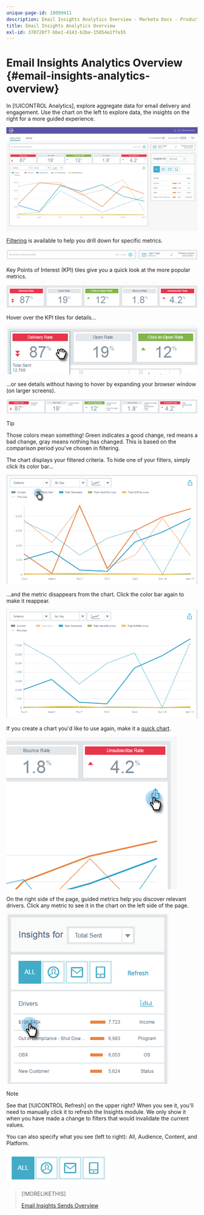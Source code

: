 ```yaml
---
unique-page-id: 10099411
description: Email Insights Analytics Overview - Marketo Docs - Product Documentation
title: Email Insights Analytics Overview
exl-id: 370720f7-bbe1-4143-b2be-15854e1ffe55
---
```

# Email Insights Analytics Overview {#email-insights-analytics-overview}

In [!UICONTROL Analytics], explore aggregate data for email delivery and engagement. Use the chart on the left to explore data, the insights on the right for a more guided experience.

![](assets/emailanalytics-1.jpg)

[Filtering](/help/marketo/product-docs/reporting/email-insights/filtering-in-email-insights.md) is available to help you drill down for specific metrics.

![](assets/filter-field.png)

Key Points of Interest (KPI) tiles give you a quick look at the more popular metrics.

![](assets/kpi.png)

Hover over the KPI tiles for details...

![](assets/kpi-hover.png)

...or see details without having to hover by expanding your browser window (on larger screens).

![](assets/kpi-wide.png)

>[!TIP]
>
>Those colors mean something! Green indicates a good change, red means a bad change, gray means nothing has changed. This is based on the comparison period you've chosen in filtering.

The chart displays your filtered criteria. To hide one of your filters, simply click its color bar...

![](assets/chart1.png)

...and the metric disappears from the chart. Click the color bar again to make it reappear.

![](assets/chart2.png)

If you create a chart you'd like to use again, make it a [quick chart](/help/marketo/product-docs/reporting/email-insights/email-insights-quick-charts.md).

![](assets/quick-chart.png)

On the right side of the page, guided metrics help you discover relevant drivers. Click any metric to see it in the chart on the left side of the page.

![](assets/guided-metrics-ps.png)

>[!NOTE]
>
>See that [!UICONTROL Refresh] on the upper right? When you see it, you'll need to manually click it to refresh the Insights module. We only show it when you have made a change to filters that would invalidate the current values.

You can also specify what you see (left to right): All, Audience, Content, and Platform.  

![](assets/guided-bar.png)

>[!MORELIKETHIS]
>
>[Email Insights Sends Overview](/help/marketo/product-docs/reporting/email-insights/email-insights-sends-overview.md)
